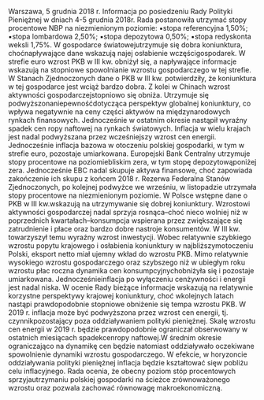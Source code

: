 Warszawa, 5 grudnia 2018 r.
Informacja po posiedzeniu Rady Polityki Pieniężnej
w dniach 4-5 grudnia 2018r.
Rada postanowiła utrzymać stopy procentowe NBP na niezmienionym poziomie:
▪stopa referencyjna 1,50%;
▪stopa lombardowa 2,50%;
▪stopa depozytowa 0,50%;
▪stopa redyskonta weksli 1,75%.
W gospodarce światowejutrzymuje się dobra koniunktura, choćnapływające dane
wskazują najej osłabienie wczęścigospodarek. W strefie euro wzrost PKB w III kw.
obniżył się, a napływające informacje wskazują na stopniowe spowolnianie wzrostu
gospodarczego w tej strefie. W Stanach Zjednoczonych dane o PKB w III kw. potwierdziły,
że koniunktura w tej gospodarce jest wciąż bardzo dobra. Z kolei w Chinach wzrost
aktywności gospodarczejstopniowo się obniża.
Utrzymuje się podwyższonaniepewnośćdotycząca perspektyw globalnej
koniunktury, co wpływa negatywnie na ceny części aktywów na międzynarodowych
rynkach finansowych. Jednocześnie w ostatnim okresie nastąpił wyraźny spadek cen ropy
naftowej na rynkach światowych.
Inflacja w wielu krajach jest nadal podwyższana przez wcześniejszy wzrost cen
energii. Jednocześnie inflacja bazowa w otoczeniu polskiej gospodarki, w tym w strefie
euro, pozostaje umiarkowana.
Europejski Bank Centralny utrzymuje stopy procentowe na poziomiebliskim zera, w
tym stopę depozytowąponiżej zera. Jednocześnie EBC nadal skupuje aktywa finansowe,
choć zapowiada zakończenie ich skupu z końcem 2018 r. Rezerwa Federalna Stanów
Zjednoczonych, po kolejnej podwyżce we wrześniu, w listopadzie utrzymała stopy
procentowe na niezmienionym poziomie.
W Polsce wstępne dane o PKB w III kw.wskazują na utrzymywanie się dobrej
koniunktury. Wzrostowi aktywności gospodarczej nadal sprzyja rosnąca–choć nieco
wolniej niż w poprzednich kwartałach–konsumpcja wspierana przez zwiększające się
zatrudnienie i płace oraz bardzo dobre nastroje konsumentów. W III kw. towarzyszył
temu wyraźny wzrost inwestycji. Wobec relatywnie szybkiego wzrostu popytu krajowego
i osłabienia koniunktury w najbliższymotoczeniu Polski, eksport netto miał ujemny
wkład do wzrostu PKB.
Mimo relatywnie wysokiego wzrostu gospodarczego oraz szybszego niż w ubiegłym
roku wzrostu płac roczna dynamika cen konsumpcyjnychobniżyła się i pozostaje
umiarkowana. Jednocześnieinflacja po wyłączeniu cenżywności i energii jest nadal niska.
W ocenie Rady bieżące informacje wskazują na relatywnie korzystne perspektywy
krajowej koniunktury, choć wkolejnych latach nastąpi prawdopodobnie stopniowe
obniżenie się tempa wzrostu PKB. W 2019 r. inflacja może być podwyższona przez wzrost
cen energii, tj. czynnikpozostający poza oddziaływaniem polityki pieniężnej. Skalę
wzrostu cen energii w 2019 r. będzie prawdopodobnie ograniczał obserwowany w
ostatnich miesiącach spadekcenropy naftowej.W średnim okresie ograniczająco na
dynamikę cen będzie natomiast oddziaływało oczekiwane spowolnienie dynamiki
wzrostu gospodarczego. W efekcie, w horyzoncie oddziaływania polityki pieniężnej
inflacja będzie kształtować sięw pobliżu celu inflacyjnego.
Rada ocenia, że obecny poziom stóp procentowych sprzyjautrzymaniu polskiej
gospodarki na ścieżce zrównoważonego wzrostu oraz pozwala zachować równowagę
makroekonomiczną.

